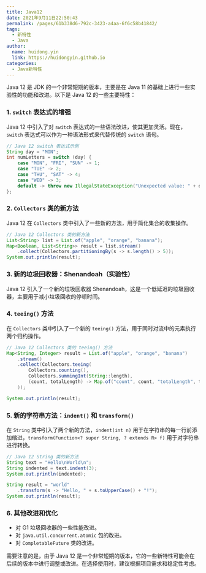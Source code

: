 ```yaml
---
title: Java12
date: 2021年9月11日22:50:43
permalink: /pages/61b338d6-792c-3423-a4aa-6f6c58b41842/
tags:
  - 新特性
  - Java
author:
  name: huidong.yin
  link: https://huidongyin.github.io
categories:
  - Java新特性
---
```


Java 12 是 JDK 的一个非常短期的版本，主要是在 Java 11 的基础上进行一些实验性的功能和改进。以下是 Java 12 的一些主要特性：

### 1. **`switch` 表达式的增强**

Java 12 中引入了对 `switch` 表达式的一些语法改进，使其更加灵活。现在，`switch` 表达式可以作为一种语法形式来代替传统的 `switch` 语句。

```java
// Java 12 switch 表达式示例
String day = "MON";
int numLetters = switch (day) {
    case "MON", "FRI", "SUN" -> 1;
    case "TUE" -> 2;
    case "THU", "SAT" -> 4;
    case "WED" -> 3;
    default -> throw new IllegalStateException("Unexpected value: " + day);
};
```

### 2. **`Collectors` 类的新方法**

Java 12 在 `Collectors` 类中引入了一些新的方法，用于简化集合的收集操作。

```java
// Java 12 Collectors 类的新方法
List<String> list = List.of("apple", "orange", "banana");
Map<Boolean, List<String>> result = list.stream()
    .collect(Collectors.partitioningBy(s -> s.length() > 5));
System.out.println(result);
```

### 3. **新的垃圾回收器：Shenandoah（实验性）**

Java 12 引入了一个新的垃圾回收器 Shenandoah，这是一个低延迟的垃圾回收器，主要用于减小垃圾回收的停顿时间。

### 4. **`teeing()` 方法**

在 `Collectors` 类中引入了一个新的 `teeing()` 方法，用于同时对流中的元素执行两个归约操作。

```java
// Java 12 Collectors 类的 teeing() 方法
Map<String, Integer> result = List.of("apple", "orange", "banana")
    .stream()
    .collect(Collectors.teeing(
        Collectors.counting(),
        Collectors.summingInt(String::length),
        (count, totalLength) -> Map.of("count", count, "totalLength", totalLength)
    ));

System.out.println(result);
```

### 5. **新的字符串方法：`indent()` 和 `transform()`**

在 `String` 类中引入了两个新的方法，`indent(int n)` 用于在字符串的每一行前添加缩进，`transform(Function<? super String, ? extends R> f)` 用于对字符串进行转换。

```java
// Java 12 String 类的新方法
String text = "Hello\nWorld\n";
String indented = text.indent(3);
System.out.println(indented);

String result = "world"
    .transform(s -> "Hello, " + s.toUpperCase() + "!");
System.out.println(result);
```

### 6. **其他改进和优化**

- 对 G1 垃圾回收器的一些性能改进。
- 对 `java.util.concurrent.atomic` 包的改进。
- 对 `CompletableFuture` 类的改进。

需要注意的是，由于 Java 12 是一个非常短期的版本，它的一些新特性可能会在后续的版本中进行调整或改进。在选择使用时，建议根据项目需求和稳定性考虑。